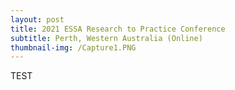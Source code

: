 ```yaml
---
layout: post
title: 2021 ESSA Research to Practice Conference
subtitle: Perth, Western Australia (Online)
thumbnail-img: /Capture1.PNG
---
```


TEST

